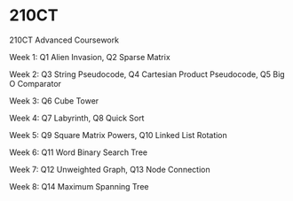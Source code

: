# 210CT
210CT Advanced Coursework

Week 1: Q1 Alien Invasion, Q2 Sparse Matrix

Week 2: Q3 String Pseudocode, Q4 Cartesian Product Pseudocode, Q5 Big O Comparator

Week 3: Q6 Cube Tower

Week 4: Q7 Labyrinth, Q8 Quick Sort

Week 5: Q9 Square Matrix Powers, Q10 Linked List Rotation

Week 6: Q11 Word Binary Search Tree

Week 7: Q12 Unweighted Graph, Q13 Node Connection

Week 8: Q14 Maximum Spanning Tree
